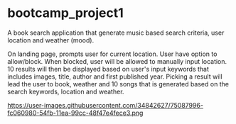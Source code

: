 # bootcamp_project1

A book search application that generate music based search criteria, user location and weather (mood). 

On landing page, prompts user for current location. User have option to allow/block. When blocked, user will be allowed to manually input location. 
10 results will then be displayed based on user's input keywords that includes images, title, author and first published year. 
Picking a result will lead the user to book, weather and 10 songs that is generated based on the search keywords, location and weather. 

https://user-images.githubusercontent.com/34842627/75087996-fc060980-54fb-11ea-99cc-48f47e4fece3.png

